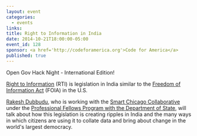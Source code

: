```yaml
---
layout: event
categories: 
  - events
links:
title: Right to Information in India
date: 2014-10-21T18:00:00-05:00
event_id: 128
sponsor: <a href='http://codeforamerica.org'>Code for America</a>
published: true
---
```


Open Gov Hack Night - International Edition!

[Right to Information](http://en.wikipedia.org/wiki/Right_to_Information_Act) (RTI) is legislation in India similar to the [Freedom of Information Act](http://en.wikipedia.org/wiki/Freedom_of_Information_Act_%28United_States%29) (FOIA) in the U.S.

[Rakesh Dubbudu](http://in.linkedin.com/pub/rakesh-reddy-dubbudu/19/409/238), who is working with the [Smart Chicago Collaborative](http://www.smartchicagocollaborative.org/) under the [Professional Fellows Program with the Department of State](http://eca.state.gov/program/professional-fellows-program), will talk about how this legislation is creating ripples in India and the many ways in which citizens are using it to collate data and bring about change in the world's largest democracy.